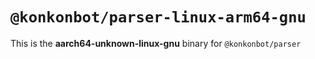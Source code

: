 # `@konkonbot/parser-linux-arm64-gnu`

This is the **aarch64-unknown-linux-gnu** binary for `@konkonbot/parser`
